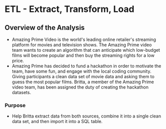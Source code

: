 # ETL - Extract, Transform, Load

## Overview of the Analysis
* Amazing Prime Video is the world's leading online retailer's streaming platform for movies and television shows. The Amazing Prime video team wants to create an algorithm that can anticipate which low-budget films will become popular and then buy the streaming rights for a low price. 
* Amazing Prime has decided to fund a hackathon in order to motivate the team, have some fun, and engage with the local coding community. Giving participants a clean data set of movie data and asking them to guess the most popular films. Britta, a member of the Amazing Prime video team, has been assigned the duty of creating the hackathon datasets.

### Purpose
* Help Britta  extract data from both sources, combine it into a single clean data set, and then import it into a SQL table.